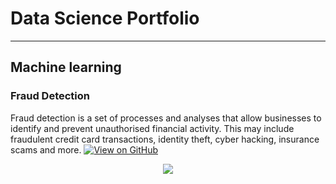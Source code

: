 

# Data Science Portfolio

---

## Machine learning

### Fraud Detection

Fraud detection is a set of processes and analyses that allow businesses to identify and prevent unauthorised financial activity. This may include fraudulent credit card transactions, identity theft, cyber hacking, insurance scams and more.
[![View on GitHub](https://img.shields.io/badge/GitHub-View_on_GitHub-blue?logo=GitHub)](https://github.com/VSMannam/fraud_detection)

<center><img src="img/fraud_detection.jpg"/></center>
